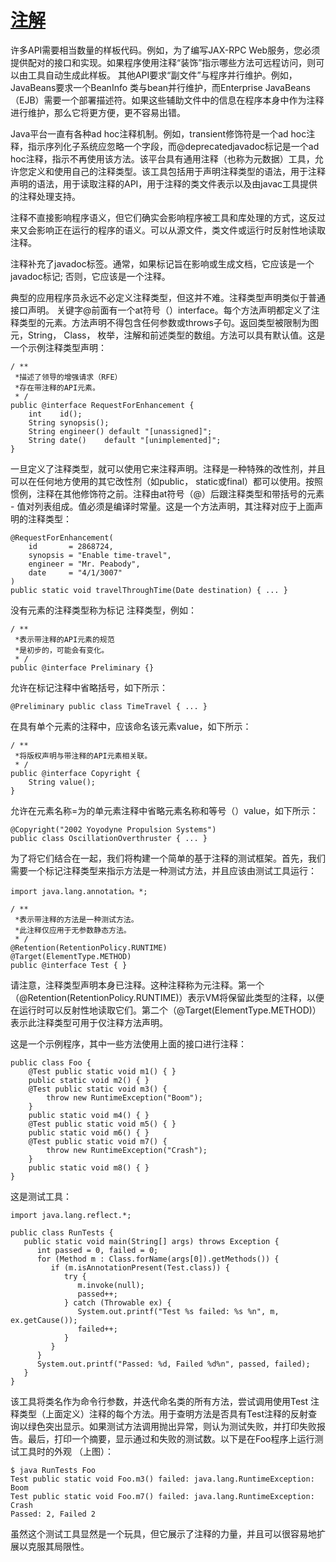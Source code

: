 #   [注解](https://docs.oracle.com/javase/8/docs/technotes/guides/language/annotations.html)

许多API需要相当数量的样板代码。例如，为了编写JAX-RPC Web服务，您必须提供配对的接口和实现。如果程序使用注释“装饰”指示哪些方法可远程访问，则可以由工具自动生成此样板。
其他API要求“副文件”与程序并行维护。例如，JavaBeans要求一个BeanInfo 类与bean并行维护，而Enterprise JavaBeans（EJB）需要一个部署描述符。如果这些辅助文件中的信息在程序本身中作为注释进行维护，那么它将更方便，更不容易出错。

Java平台一直有各种ad hoc注释机制。例如，transient修饰符是一个ad hoc注释，指示序列化子系统应忽略一个字段，而@deprecatedjavadoc标记是一个ad hoc注释，指示不再使用该方法。该平台具有通用注释（也称为元数据）工具，允许您定义和使用自己的注释类型。该工具包括用于声明注释类型的语法，用于注释声明的语法，用于读取注释的API，用于注释的类文件表示以及由javac工具提供的注释处理支持。

注释不直接影响程序语义，但它们确实会影响程序被工具和库处理的方式，这反过来又会影响正在运行的程序的语义。可以从源文件，类文件或运行时反射性地读取注释。

注释补充了javadoc标签。通常，如果标记旨在影响或生成文档，它应该是一个javadoc标记; 否则，它应该是一个注释。

典型的应用程序员永远不必定义注释类型，但这并不难。注释类型声明类似于普通接口声明。 关键字@前面有一个at符号（）interface。每个方法声明都定义了注释类型的元素。方法声明不得包含任何参数或throws子句。返回类型被限制为图元，String， Class， 枚举，注解和前述类型的数组。方法可以具有默认值。这是一个示例注释类型声明：
```
/ **
 *描述了领导的增强请求（RFE）
 *存在带注释的API元素。
 * /
public @interface RequestForEnhancement {
    int    id();
    String synopsis();
    String engineer() default "[unassigned]"; 
    String date()    default "[unimplemented]"; 
}
```

一旦定义了注释类型，就可以使用它来注释声明。注释是一种特殊的改性剂，并且可以在任何地方使用的其它改性剂（如public， static或final）都可以使用。按照惯例，注释在其他修饰符之前。注释由at符号（@）后跟注释类型和带括号的元素 - 值对列表组成。值必须是编译时常量。这是一个方法声明，其注释对应于上面声明的注释类型：
```
@RequestForEnhancement(
    id       = 2868724,
    synopsis = "Enable time-travel",
    engineer = "Mr. Peabody",
    date     = "4/1/3007"
)
public static void travelThroughTime(Date destination) { ... }
```
没有元素的注释类型称为标记 注释类型，例如：
```
/ **
 *表示带注释的API元素的规范
 *是初步的，可能会有变化。
 * /
public @interface Preliminary {}
```
允许在标记注释中省略括号，如下所示：
```
@Preliminary public class TimeTravel { ... }
```
在具有单个元素的注释中，应该命名该元素value，如下所示：
```
/ **
 *将版权声明与带注释的API元素相关联。
 * /
public @interface Copyright {
    String value();
}
```
允许在元素名称=为的单元素注释中省略元素名称和等号（）value，如下所示：
```
@Copyright("2002 Yoyodyne Propulsion Systems")
public class OscillationOverthruster { ... }
```
为了将它们结合在一起，我们将构建一个简单的基于注释的测试框架。首先，我们需要一个标记注释类型来指示方法是一种测试方法，并且应该由测试工具运行：
```
import java.lang.annotation。*;

/ **
 *表示带注释的方法是一种测试方法。
 *此注释仅应用于无参数静态方法。
 * /
@Retention(RetentionPolicy.RUNTIME)
@Target(ElementType.METHOD)
public @interface Test { }
```
请注意，注释类型声明本身已注释。这种注释称为元注释。第一个（@Retention(RetentionPolicy.RUNTIME)）表示VM将保留此类型的注释，以便在运行时可以反射性地读取它们。第二个（@Target(ElementType.METHOD)）表示此注释类型可用于仅注释方法声明。

这是一个示例程序，其中一些方法使用上面的接口进行注释：
```
public class Foo {
    @Test public static void m1() { }
    public static void m2() { }
    @Test public static void m3() {
        throw new RuntimeException("Boom");
    }
    public static void m4() { }
    @Test public static void m5() { }
    public static void m6() { }
    @Test public static void m7() {
        throw new RuntimeException("Crash");
    }
    public static void m8() { }
}
```
这是测试工具：
```
import java.lang.reflect.*;

public class RunTests {
   public static void main(String[] args) throws Exception {
      int passed = 0, failed = 0;
      for (Method m : Class.forName(args[0]).getMethods()) {
         if (m.isAnnotationPresent(Test.class)) {
            try {
               m.invoke(null);
               passed++;
            } catch (Throwable ex) {
               System.out.printf("Test %s failed: %s %n", m, ex.getCause());
               failed++;
            }
         }
      }
      System.out.printf("Passed: %d, Failed %d%n", passed, failed);
   }
}
```
该工具将类名作为命令行参数，并迭代命名类的所有方法，尝试调用使用Test 注释类型（上面定义）注释的每个方法。用于查明方法是否具有Test注释的反射查询以绿色突出显示。如果测试方法调用抛出异常，则认为测试失败，并打印失败报告。最后，打印一个摘要，显示通过和失败的测试数。以下是在Foo程序上运行测试工具时的外观 （上图）：
```
$ java RunTests Foo
Test public static void Foo.m3() failed: java.lang.RuntimeException: Boom 
Test public static void Foo.m7() failed: java.lang.RuntimeException: Crash 
Passed: 2, Failed 2
```
虽然这个测试工具显然是一个玩具，但它展示了注释的力量，并且可以很容易地扩展以克服其局限性。
